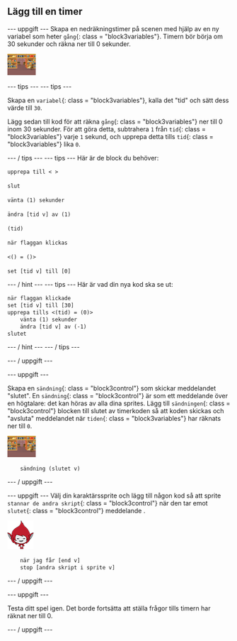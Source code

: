 ## Lägg till en timer

\--- uppgift \--- Skapa en nedräkningstimer på scenen med hjälp av en ny variabel som heter `gång`{: class = "block3variables"}. Timern bör börja om 30 sekunder och räkna ner till 0 sekunder.

![Stagesprit](images/stage-sprite.png)

\--- tips \--- \--- tips \---

Skapa en `variabel`{: class = "block3variables"}, kalla det "tid" och sätt dess värde till `30`.

Lägg sedan till kod för att räkna `gång`{: class = "block3variables"} ner till 0 inom 30 sekunder. För att göra detta, subtrahera `1` från `tid`{: class = "block3variables"} varje `1` sekund, och upprepa detta tills `tid`{: class = "block3variables"} lika `0`.

\--- / tips \--- \--- tips \--- Här är de block du behöver:

```blocks3
upprepa till < >

slut

vänta (1) sekunder

ändra [tid v] av (1)

(tid)

när flaggan klickas

<() = ()>

set [tid v] till [0]
```

\--- / hint \--- \--- tips \--- Här är vad din nya kod ska se ut:

```blocks3
när flaggan klickade
set [tid v] till [30]
upprepa tills <(tid) = (0)>
    vänta (1) sekunder
    ändra [tid v] av (-1)
slutet
```

\--- / hint \--- \--- / tips \---

\--- / uppgift \---

\--- uppgift \---

Skapa en `sändning`{: class = "block3control"} som skickar meddelandet "slutet". En `sändning`{: class = "block3control"} är som ett meddelande över en högtalare: det kan höras av alla dina sprites. Lägg till `sändningen`{: class = "block3control"} blocken till slutet av timerkoden så att koden skickas och "avsluta" meddelandet när `tiden`{: class = "block3variables"} har räknats ner till `0`.

![Stagesprit](images/stage-sprite.png)

```blocks3
    sändning (slutet v)
```

\--- / uppgift \---

\--- uppgift \--- Välj din karaktärssprite och lägg till någon kod så att sprite `stannar de andra skript`{: class = "block3control"} när den tar emot `slutet`{: class = "block3control"} meddelande .

![Giga sprite](images/giga-sprite.png)

```blocks3
    när jag får [end v]
    stop [andra skript i sprite v]
```

\--- / uppgift \---

\--- uppgift \---

Testa ditt spel igen. Det borde fortsätta att ställa frågor tills timern har räknat ner till 0.

\--- / uppgift \---
